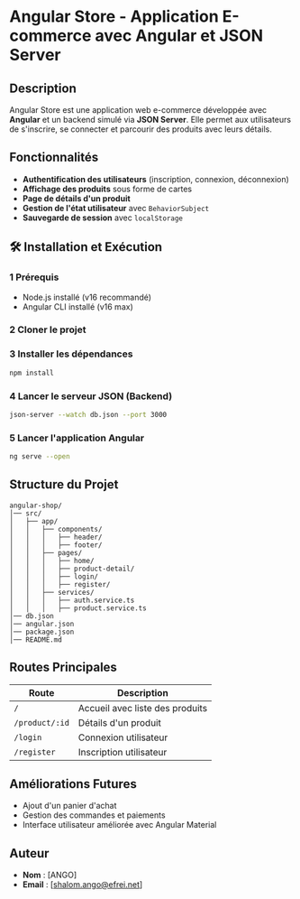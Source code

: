 # Angular Store - Application E-commerce avec Angular et JSON Server

## Description
Angular Store est une application web e-commerce développée avec **Angular** et un backend simulé via **JSON Server**. Elle permet aux utilisateurs de s'inscrire, se connecter et parcourir des produits avec leurs détails.

##  Fonctionnalités
- **Authentification des utilisateurs** (inscription, connexion, déconnexion)
- **Affichage des produits** sous forme de cartes
- **Page de détails d'un produit**
- **Gestion de l'état utilisateur** avec `BehaviorSubject`
- **Sauvegarde de session** avec `localStorage`

## 🛠️ Installation et Exécution
### 1 Prérequis
- Node.js installé (v16 recommandé)
- Angular CLI installé (v16 max)

### 2️ Cloner le projet


### 3  Installer les dépendances
```sh
npm install
```

### 4️ Lancer le serveur JSON (Backend)
```sh
json-server --watch db.json --port 3000
```

### 5️  Lancer l'application Angular
```sh
ng serve --open
```

## Structure du Projet
```
angular-shop/
│── src/
│   ├── app/
│   │   ├── components/
│   │   │   ├── header/
│   │   │   ├── footer/
│   │   ├── pages/
│   │   │   ├── home/
│   │   │   ├── product-detail/
│   │   │   ├── login/
│   │   │   ├── register/
│   │   ├── services/
│   │   │   ├── auth.service.ts
│   │   │   ├── product.service.ts
│── db.json
│── angular.json
│── package.json
│── README.md
```

##  Routes Principales
| Route         | Description |
|--------------|-------------|
| `/`          | Accueil avec liste des produits |
| `/product/:id` | Détails d'un produit |
| `/login`     | Connexion utilisateur |
| `/register`  | Inscription utilisateur |

##  Améliorations Futures
- Ajout d'un panier d'achat
- Gestion des commandes et paiements
- Interface utilisateur améliorée avec Angular Material

## Auteur
- **Nom** : [ANGO]
- **Email** : [shalom.ango@efrei.net]
